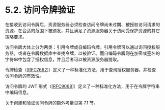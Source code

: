 # 5.2. 访问令牌验证

在接收到访问令牌后，资源服务器必须检查访问令牌尚未过期、被授权访问请求的资源、在合适的范围下被颁发，并且满足了资源服务器关于访问受保护资源的其它策略要求。

访问令牌大体上分为两类：引用令牌或自编码令牌。引用令牌可以通过询问授权服务器，或者在令牌数据库中查找令牌，以被验证。而自编码令牌则在加密或签名的字符串中包含了授权信息，并且后者可以被资源服务器提取。

令牌检查（[[RFC7662](https://www.rfc-editor.org/info/rfc7662)]）定义了一种标准化方法，用于查询授权服务器，并检查访问令牌的有效性。

访问令牌的 JWT 形式（[[RFC9068](https://www.rfc-editor.org/info/rfc9068)]）定义了一种标准化方法，用于在令牌字符串中编码信息。

关于创建和验证访问令牌的额外考量见第 7.1 节。
